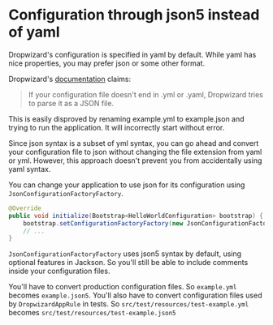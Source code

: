 # Configuration through json5 instead of yaml

Dropwizard's configuration is specified in yaml by default. While yaml has nice properties, you may prefer json or some other format.

Dropwizard's [documentation](https://www.dropwizard.io/en/latest/manual/core.html#configuration) claims:

> If your configuration file doesn't end in .yml or .yaml, Dropwizard tries to parse it as a JSON file.

This is easily disproved by renaming example.yml to example.json and trying to run the application. It will incorrectly start without error.

Since json syntax is a subset of yml syntax, you can go ahead and convert your configuration file to json without changing the file extension from yaml or yml. However, this approach doesn't prevent you from accidentally using yaml syntax.

You can change your application to use json for its configuration using `JsonConfigurationFactoryFactory`.

```java
@Override
public void initialize(Bootstrap<HelloWorldConfiguration> bootstrap) {
    bootstrap.setConfigurationFactoryFactory(new JsonConfigurationFactoryFactory<>());
    // ...
}
```

`JsonConfigurationFactoryFactory` uses json5 syntax by default, using optional features in Jackson. So you'll still be able to include comments inside your configuration files.

You'll have to convert production configuration files. So `example.yml` becomes `example.json5`. You'll also have to convert configuration files used by `DropwizardAppRule` in tests. So `src/test/resources/test-example.yml` becomes `src/test/resources/test-example.json5`

